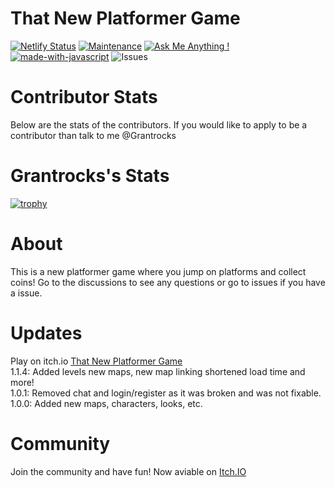 # That New Platformer Game
[![Netlify Status](https://api.netlify.com/api/v1/badges/aa6d8c95-1f2f-435b-813a-42b618ab46a5/deploy-status)](https://app.netlify.com/sites/tnpg/deploys)
[![Maintenance](https://img.shields.io/badge/Maintained%3F-yes-green.svg)](https://GitHub.com/Grantrocks/Tha-New-Platformer-Game/commit-activity)
[![Ask Me Anything !](https://img.shields.io/badge/Ask%20me-anything-1abc9c.svg)](https://GitHub.com/Grantrocks)
[![made-with-javascript](https://img.shields.io/badge/Made%20with-JavaScript-1f425f.svg)](https://www.javascript.com)
![Issues](https://img.shields.io/github/issues/Grantrocks/That-New-Platformer-Game)
<br>
# Contributor Stats
Below are the stats of the contributors. If you would like to apply to be a contributor than talk to me @Grantrocks
# Grantrocks's Stats
[![trophy](https://github-profile-trophy.vercel.app/?username=Grantrocks&theme=radical)](https://github.com/ryo-ma/github-profile-trophy)
<br>
# About
This is a new platformer game where you jump on platforms and collect coins!
Go to the discussions to see any questions or go to issues if you have a issue.

# Updates
Play on itch.io <a href="https://grantrocks.itch.io/that-new-platformer-game">That New Platformer Game</a>
<br>
1.1.4: Added levels new maps, new map linking shortened load time and more!
<br>
1.0.1: Removed chat and login/register as it was broken and was not fixable.
<br>
1.0.0: Added new maps, characters, looks, etc.

# Community
Join the community and have fun! Now aviable on <a href="https://grantrocks.itch.io/that-new-platformer-game">Itch.IO</a>
